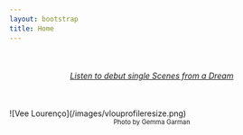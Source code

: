 ```yaml
---
layout: bootstrap
title: Home
---
```


<br />
<div style="text-align: center"><h6><a href="https://smarturl.it/vlouscenes">Listen to debut single Scenes from a Dream</a></h6></div>
<br />
![Vee Lourenço](/images/vlouprofileresize.png)
<div style="text-align: center; font-size: 0.8em"> Photo by Gemma Garman </div>